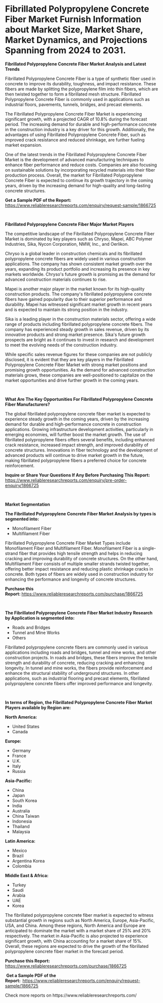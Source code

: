 <p><h1>Fibrillated Polypropylene Concrete Fiber Market Furnish Information about Market Size, Market Share, Market Dynamics, and Projections Spanning from 2024 to 2031.</h1></p><p><strong>Fibrillated Polypropylene Concrete Fiber Market Analysis and Latest Trends</strong></p>
<p><p>Fibrillated Polypropylene Concrete Fiber is a type of synthetic fiber used in concrete to improve its durability, toughness, and impact resistance. These fibers are made by splitting the polypropylene film into thin fibers, which are then twisted together to form a fibrillated mesh structure. Fibrillated Polypropylene Concrete Fiber is commonly used in applications such as industrial floors, pavements, tunnels, bridges, and precast elements.</p><p>The Fibrillated Polypropylene Concrete Fiber Market is experiencing significant growth, with a projected CAGR of 10.8% during the forecast period. The increasing demand for durable and high-performance concrete in the construction industry is a key driver for this growth. Additionally, the advantages of using Fibrillated Polypropylene Concrete Fiber, such as improved crack resistance and reduced shrinkage, are further fueling market expansion.</p><p>One of the latest trends in the Fibrillated Polypropylene Concrete Fiber Market is the development of advanced manufacturing techniques to enhance fiber performance and reduce costs. Companies are also focusing on sustainable solutions by incorporating recycled materials into their fiber production process. Overall, the market for Fibrillated Polypropylene Concrete Fiber is expected to continue its growth trajectory in the coming years, driven by the increasing demand for high-quality and long-lasting concrete structures.</p></p>
<p><strong>Get a Sample PDF of the Report:&nbsp;</strong> <a href="https://www.reliableresearchreports.com/enquiry/request-sample/1866725">https://www.reliableresearchreports.com/enquiry/request-sample/1866725</a></p>
<p>&nbsp;</p>
<p><strong>Fibrillated Polypropylene Concrete Fiber Major Market Players</strong></p>
<p><p>The competitive landscape of the Fibrillated Polypropylene Concrete Fiber Market is dominated by key players such as Chryso, Mapei, ABC Polymer Industries, Sika, Nycon Corporation, NMW, Inc., and Oerlikon. </p><p>Chryso is a global leader in construction chemicals and its fibrillated polypropylene concrete fibers are widely used in various construction applications. The company has shown consistent market growth over the years, expanding its product portfolio and increasing its presence in key markets worldwide. Chryso's future growth is promising as the demand for advanced construction materials continues to rise.</p><p>Mapei is another major player in the market known for its high-quality construction products. The company's fibrillated polypropylene concrete fibers have gained popularity due to their superior performance and durability. Mapei has witnessed significant market growth in recent years and is expected to maintain its strong position in the industry.</p><p>Sika is a leading player in the construction materials sector, offering a wide range of products including fibrillated polypropylene concrete fibers. The company has experienced steady growth in sales revenue, driven by its innovative products and strong market presence. Sika's future growth prospects are bright as it continues to invest in research and development to meet the evolving needs of the construction industry.</p><p>While specific sales revenue figures for these companies are not publicly disclosed, it is evident that they are key players in the Fibrillated Polypropylene Concrete Fiber Market with strong market positions and promising growth opportunities. As the demand for advanced construction materials grows, these companies are well-positioned to capitalize on the market opportunities and drive further growth in the coming years.</p></p>
<p>&nbsp;</p>
<p><strong>What Are The Key Opportunities For Fibrillated Polypropylene Concrete Fiber Manufacturers?</strong></p>
<p><p>The global fibrillated polypropylene concrete fiber market is expected to experience steady growth in the coming years, driven by the increasing demand for durable and high-performance concrete in construction applications. Growing infrastructure development activities, particularly in emerging economies, will further boost the market growth. The use of fibrillated polypropylene fibers offers several benefits, including enhanced crack resistance, increased impact strength, and improved durability of concrete structures. Innovations in fiber technology and the development of advanced products will continue to drive market growth in the future, making fibrillated polypropylene fibers a preferred choice for concrete reinforcement.</p></p>
<p><strong>Inquire or Share Your Questions If Any Before Purchasing This Report:</strong> <a href="https://www.reliableresearchreports.com/enquiry/pre-order-enquiry/1866725">https://www.reliableresearchreports.com/enquiry/pre-order-enquiry/1866725</a></p>
<p>&nbsp;</p>
<p><strong>Market Segmentation</strong></p>
<p><strong>The Fibrillated Polypropylene Concrete Fiber Market Analysis by types is segmented into:</strong></p>
<p><ul><li>Monofilament Fiber</li><li>Multifilament Fiber</li></ul></p>
<p><p>Fibrillated Polypropylene Concrete Fiber Market Types include Monofilament Fiber and Multifilament Fiber. Monofilament Fiber is a single-strand fiber that provides high tensile strength and helps in reducing cracking and improving durability of concrete structures. On the other hand, Multifilament Fiber consists of multiple smaller strands twisted together, offering better impact resistance and reducing plastic shrinkage cracks in concrete. Both types of fibers are widely used in construction industry for enhancing the performance and longevity of concrete structures.</p></p>
<p><strong>Purchase this Report:&nbsp;</strong><a href="https://www.reliableresearchreports.com/purchase/1866725">https://www.reliableresearchreports.com/purchase/1866725</a></p>
<p>&nbsp;</p>
<p><strong>The Fibrillated Polypropylene Concrete Fiber Market Industry Research by Application is segmented into:</strong></p>
<p><ul><li>Roads and Bridges</li><li>Tunnel and Mine Works</li><li>Others</li></ul></p>
<p><p>Fibrillated polypropylene concrete fibers are commonly used in various applications including roads and bridges, tunnel and mine works, and other construction projects. In roads and bridges, these fibers improve the tensile strength and durability of concrete, reducing cracking and enhancing longevity. In tunnel and mine works, the fibers provide reinforcement and enhance the structural stability of underground structures. In other applications, such as industrial flooring and precast elements, fibrillated polypropylene concrete fibers offer improved performance and longevity.</p></p>
<p>&nbsp;</p>
<p><strong>In terms of Region, the Fibrillated Polypropylene Concrete Fiber Market Players available by Region are:</strong></p>
<p>
    <p> <strong> North America: </strong>
        <ul>
            <li>United States</li>
            <li>Canada</li>
        </ul>
        </p> 
    <p> <strong> Europe: </strong>
        <ul>
            <li>Germany</li>
            <li>France</li>
            <li>U.K.</li>
            <li>Italy</li>
            <li>Russia</li>
        </ul>
        </p> 
    <p> <strong> Asia-Pacific: </strong>
        <ul>
            <li>China</li>
            <li>Japan</li>
            <li>South Korea</li>
            <li>India</li>
            <li>Australia</li>
            <li>China Taiwan</li>
            <li>Indonesia</li>
            <li>Thailand</li>
            <li>Malaysia</li>
        </ul>
        </p> 
    <p> <strong> Latin America: </strong>
        <ul>
            <li>Mexico</li>
            <li>Brazil</li>
            <li>Argentina Korea</li>
            <li>Colombia</li>
        </ul>
        </p> 
    <p> <strong> Middle East & Africa: </strong>
        <ul>
            <li>Turkey</li>
            <li>Saudi</li>
            <li>Arabia</li>
            <li>UAE</li>
            <li>Korea</li>
        </ul>
    </p>
    </p>
<p><p>The fibrillated polypropylene concrete fiber market is expected to witness substantial growth in regions such as North America, Europe, Asia-Pacific, USA, and China. Among these regions, North America and Europe are anticipated to dominate the market with a market share of 25% and 20% respectively. The market in Asia-Pacific is also projected to experience significant growth, with China accounting for a market share of 15%. Overall, these regions are expected to drive the growth of the fibrillated polypropylene concrete fiber market in the forecast period.</p></p>
<p><strong>Purchase this Report: </strong><a href="https://www.reliableresearchreports.com/purchase/1866725">https://www.reliableresearchreports.com/purchase/1866725</a></p>
<p>&nbsp;<strong>Get a Sample PDF of the Report:&nbsp;&nbsp;</strong><a href="https://www.reliableresearchreports.com/enquiry/request-sample/1866725">https://www.reliableresearchreports.com/enquiry/request-sample/1866725</a></p>
<p><strong></strong></p>
<p>Check more reports on https://www.reliableresearchreports.com/</p>